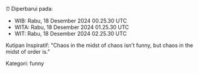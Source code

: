 ⏰ Diperbarui pada:
- WIB: Rabu, 18 Desember 2024 00.25.30 UTC
- WITA: Rabu, 18 Desember 2024 01.25.30 UTC
- WIT: Rabu, 18 Desember 2024 02.25.30 UTC

Kutipan Inspiratif:
"Chaos in the midst of chaos isn't funny, but chaos in the midst of order is."


Kategori: funny

